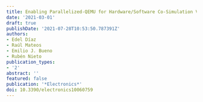 ```yaml
---
title: Enabling Parallelized-QEMU for Hardware/Software Co-Simulation Virtual Platforms
date: '2021-03-01'
draft: true
publishDate: '2021-07-28T10:53:50.787391Z'
authors:
- Edel Díaz
- Raúl Mateos
- Emilio J. Bueno
- Rubén Nieto
publication_types:
- '2'
abstract: ''
featured: false
publication: '*Electronics*'
doi: 10.3390/electronics10060759
---
```


